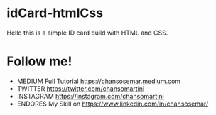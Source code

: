 # idCard-htmlCss

Hello this is a simple ID card build with HTML and CSS.


# Follow me!

  - MEDIUM Full Tutorial https://chansosemar.medium.com
  - TWITTER https://twitter.com/chansomartini
  - INSTAGRAM https://instagram.com/chansomartini
  - ENDORES My Skill on https://www.linkedin.com/in/chansosemar/
